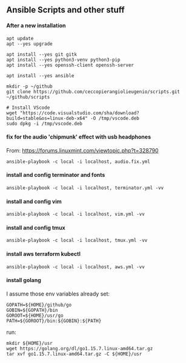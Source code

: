 ## Ansible Scripts and other stuff

#### After a new installation
    apt update
    apt --yes upgrade
    
    apt install --yes git gitk
    apt install --yes python3-venv python3-pip
    apt install --yes openssh-client openssh-server
    
    apt install --yes ansible
    
    mkdir -p ~/github
    git clone https://github.com/ceccopierangiolieugenio/scripts.git ~/github/scripts
    
    # Install VScode
    wget "https://code.visualstudio.com/sha/download?build=stable&os=linux-deb-x64" -O /tmp/vscode.deb
    sudo dpkg -i /tmp/vscode.deb

#### fix for the audio 'chipmunk' effect with usb headphones
From: https://forums.linuxmint.com/viewtopic.php?t=328790

    ansible-playbook -c local -i localhost, audio.fix.yml

#### install and config terminator and fonts
    ansible-playbook -c local -i localhost, terminator.yml -vv

#### install and config vim
    ansible-playbook -c local -i localhost, vim.yml -vv

#### install and config tmux
    ansible-playbook -c local -i localhost, tmux.yml -vv

#### install aws terraform kubectl
    ansible-playbook -c local -i localhost, aws.yml -vv

#### install golang
I assume those env variables already set:

    GOPATH=${HOME}/github/go
    GOBIN=${GOPATH}/bin
    GOROOT=${HOME}/usr/go
    PATH=${GOROOT}/bin:${GOBIN}:${PATH}

run:

    mkdir ${HOME}/usr
    wget https://golang.org/dl/go1.15.7.linux-amd64.tar.gz
    tar xvf go1.15.7.linux-amd64.tar.gz -C ${HOME}/usr
